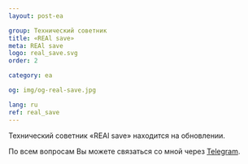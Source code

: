 ```yaml
---
layout: post-ea

group: Технический советник
title: «REAl save»
meta: REAl save
logo: real_save.svg
order: 2

category: ea

og: img/og-real-save.jpg

lang: ru
ref: real_save
---
```


Технический советник «REAl save» находится на обновлении.

По всем вопросам Вы можете связаться со мной через <a href="https://t.me/chutkoy" target="_blank">Telegram</a>.
